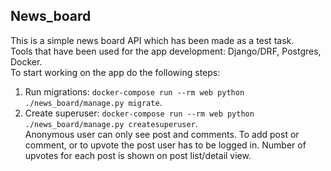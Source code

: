 ## News_board
This is a simple news board API which has been made as a test task.  
Tools that have been used for the app development: Django/DRF, Postgres, Docker.  
To start working on the app do the following steps:
1. Run migrations: `docker-compose run --rm web python ./news_board/manage.py migrate`.
2. Create superuser: `docker-compose run --rm web python ./news_board/manage.py createsuperuser`.  
Anonymous user can only see post and comments. To add post or comment, or to upvote the post user has to be logged in. Number of upvotes for each post is shown on post list/detail view.
